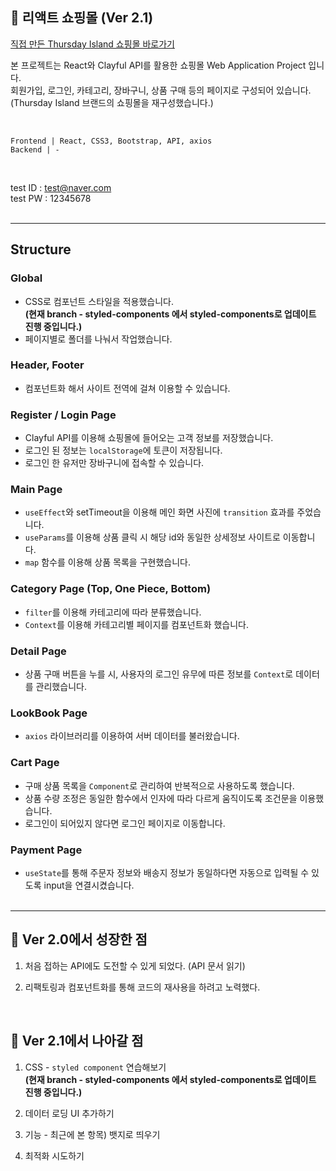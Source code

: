 ## 🛒 리액트 쇼핑몰 (Ver 2.1)

[직접 만든 Thursday Island 쇼핑몰 바로가기](https://alwayz0121-react-shop.netlify.app/)<br>

본 프로젝트는 React와 Clayful API를 활용한 쇼핑몰 Web Application Project 입니다. <br>
회원가입, 로그인, 카테고리, 장바구니, 상품 구매 등의 페이지로 구성되어 있습니다.<br>
(Thursday Island 브랜드의 쇼핑몰을 재구성했습니다.) <br>

<br>

```
Frontend | React, CSS3, Bootstrap, API, axios
Backend | -
```

<br>

test ID : test@naver.com <br>
test PW : 12345678
<br> <br>

---

## Structure

### Global

- CSS로 컴포넌트 스타일을 적용했습니다.<br>
  <b>(현재 branch - styled-components 에서 styled-components로 업데이트 진행 중입니다.)</b>
- 페이지별로 폴더를 나눠서 작업했습니다.

### Header, Footer

- 컴포넌트화 해서 사이트 전역에 걸쳐 이용할 수 있습니다.

### Register / Login Page

- Clayful API를 이용해 쇼핑몰에 들어오는 고객 정보를 저장했습니다.
- 로그인 된 정보는 `localStorage`에 토큰이 저장됩니다.
- 로그인 한 유저만 장바구니에 접속할 수 있습니다.

### Main Page

- `useEffect`와 setTimeout을 이용해 메인 화면 사진에 `transition` 효과를 주었습니다.
- `useParams`를 이용해 상품 클릭 시 해당 id와 동일한 상세정보 사이트로 이동합니다.
- `map` 함수를 이용해 상품 목록을 구현했습니다.

### Category Page (Top, One Piece, Bottom)

- `filter`를 이용해 카테고리에 따라 분류했습니다.
- `Context`를 이용해 카테고리별 페이지를 컴포넌트화 했습니다.

### Detail Page

- 상품 구매 버튼을 누를 시, 사용자의 로그인 유무에 따른 정보를 `Context`로 데이터를 관리했습니다.

### LookBook Page

- `axios` 라이브러리를 이용하여 서버 데이터를 불러왔습니다.

### Cart Page

- 구매 상품 목록을 `Component`로 관리하여 반복적으로 사용하도록 했습니다.
- 상품 수량 조정은 동일한 함수에서 인자에 따라 다르게 움직이도록 조건문을 이용했습니다.
- 로그인이 되어있지 않다면 로그인 페이지로 이동합니다.

### Payment Page

- `useState`를 통해 주문자 정보와 배송지 정보가 동일하다면 자동으로 입력될 수 있도록 input을 연결시켰습니다.
  <br><br>

---

## 🚩 Ver 2.0에서 성장한 점

1. 처음 접하는 API에도 도전할 수 있게 되었다. (API 문서 읽기)

2. 리팩토링과 컴포넌트화를 통해 코드의 재사용을 하려고 노력했다.

<br>

## 🧭 Ver 2.1에서 나아갈 점

1. CSS - `styled component` 연습해보기<br>
   <b>(현재 branch - styled-components 에서 styled-components로 업데이트 진행 중입니다.)</b>

2. 데이터 로딩 UI 추가하기

3. 기능 - 최근에 본 항목) 뱃지로 띄우기

4. 최적화 시도하기

